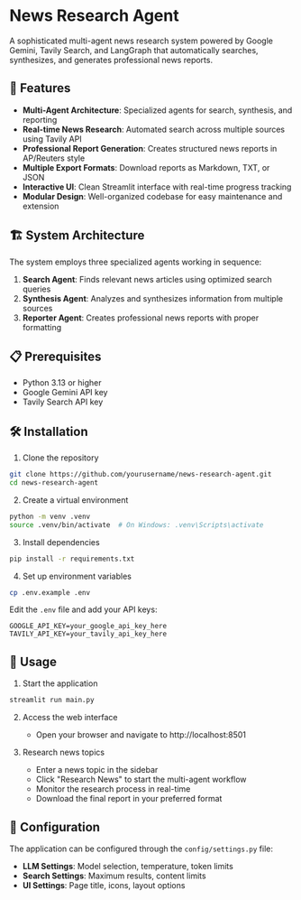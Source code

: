 # News Research Agent

A sophisticated multi-agent news research system powered by Google Gemini, Tavily Search, and LangGraph that automatically searches, synthesizes, and generates professional news reports.

## 🚀 Features

- **Multi-Agent Architecture**: Specialized agents for search, synthesis, and reporting
- **Real-time News Research**: Automated search across multiple sources using Tavily API
- **Professional Report Generation**: Creates structured news reports in AP/Reuters style
- **Multiple Export Formats**: Download reports as Markdown, TXT, or JSON
- **Interactive UI**: Clean Streamlit interface with real-time progress tracking
- **Modular Design**: Well-organized codebase for easy maintenance and extension

## 🏗️ System Architecture

The system employs three specialized agents working in sequence:

1. **Search Agent**: Finds relevant news articles using optimized search queries
2. **Synthesis Agent**: Analyzes and synthesizes information from multiple sources
3. **Reporter Agent**: Creates professional news reports with proper formatting

## 📋 Prerequisites

- Python 3.13 or higher
- Google Gemini API key
- Tavily Search API key

## 🛠️ Installation

1. Clone the repository
```bash
git clone https://github.com/yourusername/news-research-agent.git
cd news-research-agent
```

2. Create a virtual environment
```bash
python -m venv .venv
source .venv/bin/activate  # On Windows: .venv\Scripts\activate
```

3. Install dependencies
```bash
pip install -r requirements.txt
```

4. Set up environment variables
```bash
cp .env.example .env
```

Edit the `.env` file and add your API keys:
```
GOOGLE_API_KEY=your_google_api_key_here
TAVILY_API_KEY=your_tavily_api_key_here
```

## 🚀 Usage

1. Start the application
```bash
streamlit run main.py
```

2. Access the web interface
   - Open your browser and navigate to http://localhost:8501

3. Research news topics
   - Enter a news topic in the sidebar
   - Click "Research News" to start the multi-agent workflow
   - Monitor the research process in real-time
   - Download the final report in your preferred format

## 🔧 Configuration

The application can be configured through the `config/settings.py` file:

- **LLM Settings**: Model selection, temperature, token limits
- **Search Settings**: Maximum results, content limits
- **UI Settings**: Page title, icons, layout options
